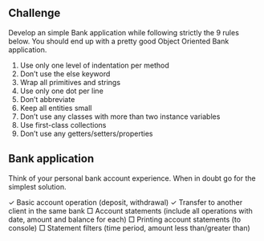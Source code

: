 ## Challenge
Develop an simple Bank application while following strictly the 9 rules below. You should end up with a pretty good Object Oriented Bank application.

1. Use only one level of indentation per method
2. Don’t use the else keyword
3. Wrap all primitives and strings
4. Use only one dot per line
5. Don’t abbreviate
6. Keep all entities small
7. Don’t use any classes with more than two instance variables
8. Use first-class collections
9. Don’t use any getters/setters/properties

## Bank application
Think of your personal bank account experience. When in doubt go for the simplest solution.

✓ Basic account operation (deposit, withdrawal)
✓ Transfer to another client in the same bank
□ Account statements (include all operations with date, amount and balance for each)
□ Printing account statements (to console)
□ Statement filters (time period, amount less than/greater than)
